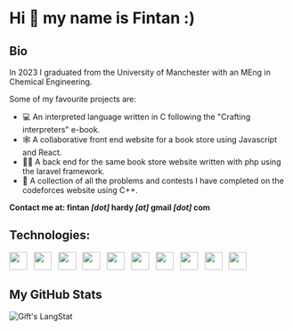 # Hi 👋 my name is Fintan :)

## Bio

In 2023 I graduated from the University of Manchester with an MEng in Chemical Engineering. 

Some of my favourite projects are: 
- 💻 An interpreted language written in C following the "Crafting interpreters" e-book.
- 🕸️ A collaborative front end website for a book store using Javascript and React.
- 👨‍💻 A back end for the same book store website written with php using the laravel framework.
- 🧐 A collection of all the problems and contests I have completed on the codeforces website using C++.

**Contact me at: fintan *[dot]* hardy *[at]* gmail *[dot]* com**

## Technologies:
<div>
   <img height="32" width="32" src="https://cdn.simpleicons.org/python" /> &nbsp;
  <img height="32" width="32" src="https://cdn.simpleicons.org/c++" /> &nbsp;
  <img height="32" width="32" src="https://cdn.simpleicons.org/C" /> &nbsp;
  <img height="32" width="32" src="https://cdn.simpleicons.org/html5" /> &nbsp;
  <img height="32" width="32" src="https://cdn.simpleicons.org/css3" /> &nbsp;
  <img height="32" width="32" src="https://cdn.simpleicons.org/javascript" /> &nbsp;
  <img height="32" width="32" src="https://cdn.simpleicons.org/php" /> &nbsp;
  <img height="32" width="32" src="https://cdn.simpleicons.org/react" /> &nbsp;
  <img height="32" width="32" src="https://cdn.simpleicons.org/laravel" /> &nbsp;
  <img height="32" width="32" src="https://cdn.simpleicons.org/mysql" /> &nbsp;
</div>

 ##  My GitHub Stats
 
<div style="display: flex; justify-content: space-between;">
   <img align="center" src="https://github-readme-streak-stats.herokuapp.com/?user=Natniif&theme=tokyonight" alt="Gift's LangStat" />
</div>

<!--
## Languages
<div align=left>
  
  ![Top Langs](https://github-readme-stats.vercel.app/api/top-langs/?username=Natniif&hide_progress=false&hide=Jupyter+Notebook&theme=tokyonight)
  
</div>
-->
